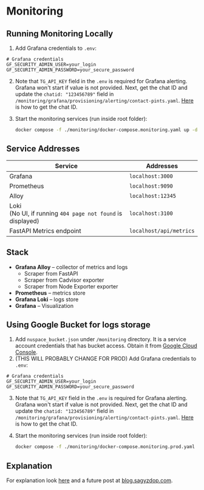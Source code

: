 # Monitoring 

## Running Monitoring Locally 

1. Add Grafana credentials to `.env`:

```
# Grafana credentials
GF_SECURITY_ADMIN_USER=your_login
GF_SECURITY_ADMIN_PASSWORD=your_secure_password
```

2. Note that `TG_API_KEY` field in the `.env` is required for Grafana alerting. Grafana won't start if value is not provided. Next, get the chat ID and update the `chatid: "123456789"` field in `/monitoring/grafana/provisioning/alerting/contact-pints.yaml`. [Here](https://stackoverflow.com/a/61215414/23123006) is how to get the chat ID.

3. Start the monitoring services (run inside root folder):
   ```sh
   docker compose -f ./monitoring/docker-compose.monitoring.yaml up -d
   ```

## Service Addresses

| Service                                                         | Addresses               |
| --------------------------------------------------------------- | ----------------------- |
| Grafana                                                         | `localhost:3000`        |
| Prometheus                                                      | `localhost:9090`        |
| Alloy                                                           | `localhost:12345 `      |
| Loki <br/>(No UI, if running `404 page not found` is displayed) | `localhost:3100 `       |
| FastAPI Metrics endpoint                                        | `localhost/api/metrics` |


## Stack

- **Grafana Alloy** – collector of metrics and logs 
  - Scraper from FastAPI
  - Scraper from Cadvisor exporter
  - Scraper from Node Exporter exporter
- **Prometheus** – metrics store
- **Grafana Loki** – logs store
- **Grafana** – Visualization

## Using Google Bucket for logs storage

1. Add `nuspace_bucket.json` under `/monitoring` directory. It is a service account credentials that has bucket access. Obtain it from [Google Cloud Console](https://console.cloud.google.com).
2. (THIS WILL PROBABLY CHANGE FOR PROD) Add Grafana credentials to `.env`:

```
# Grafana credentials
GF_SECURITY_ADMIN_USER=your_login
GF_SECURITY_ADMIN_PASSWORD=your_secure_password
```

3. Note that `TG_API_KEY` field in the `.env` is required for Grafana alerting. Grafana won't start if value is not provided. Next, get the chat ID and update the `chatid: "123456789"` field in `/monitoring/grafana/provisioning/alerting/contact-pints.yaml`. [Here](https://stackoverflow.com/a/61215414/23123006) is how to get the chat ID.

4. Start the monitoring services (run inside root folder):
   
   ```sh
   docker compose -f ./monitoring/docker-compose.monitoring.prod.yaml up -d
   ```

## Explanation

For explanation look [here](https://github.com/sagyzdop/simple_monitoring) and a future post at [blog.sagyzdop.com](https://blog.sagyzdop.com).